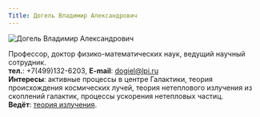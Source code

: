 ```yaml
---
Title: Догель Владимир Александрович
---
```


![Догель Владимир Александрович](images/DogelVA.jpg)

Профессор, доктор физико-математических наук, ведущий научный сотрудник.<br>
**тел.**: +7(499)132-6203, **E-mail**: [dogiel@lpi.ru](mailto:dogiel@lpi.ru)<br>
**Интересы**: активные процессы в центре Галактики, теория происхождения космических лучей, теория нетеплового излучения из скоплений галактик, процессы ускорения нетепловых частиц.<br>
**Ведёт**: [теория излучения](%base_url%?study%2Fplan%2Fradiation).
